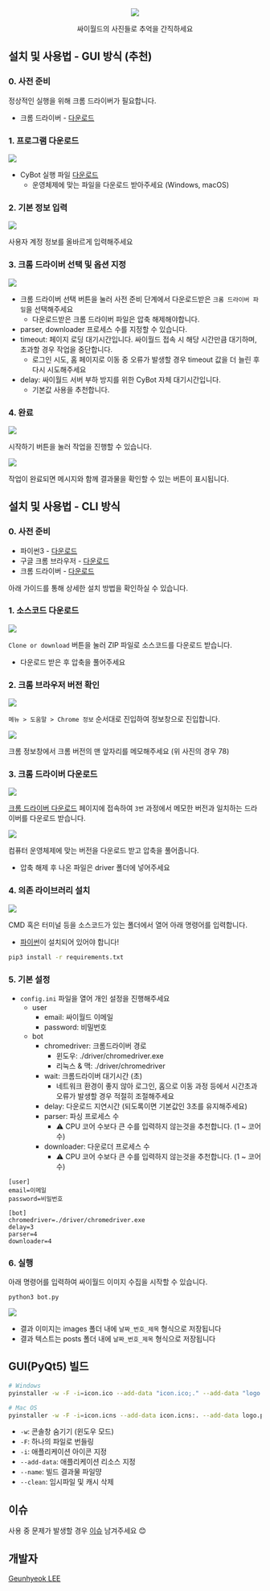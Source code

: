 
<div align="center">
  <img src="./logo.png">

싸이월드의 사진들로 추억을 간직하세요
</div>

## 설치 및 사용법 - GUI 방식 (추천)

### 0. 사전 준비

정상적인 실행을 위해 크롬 드라이버가 필요합니다.
- 크롬 드라이버 - [다운로드](https://sites.google.com/a/chromium.org/chromedriver/downloads)

### 1. 프로그램 다운로드

<img src="./guide/gui/1.png">

- CyBot 실행 파일 [다운로드](#)
  - 운영체제에 맞는 파일을 다운로드 받아주세요 (Windows, macOS)

### 2. 기본 정보 입력

<img src="./guide/gui/2.png">

사용자 계정 정보를 올바르게 입력해주세요

### 3. 크롬 드라이버 선택 및 옵션 지정

<img src="./guide/gui/3.png">

- 크롬 드라이버 선택 버튼을 눌러 사전 준비 단계에서 다운로드받은 `크롬 드라이버 파일`을 선택해주세요
  - 다운로드받은 크롬 드라이버 파일은 압축 해제해야합니다.
- parser, downloader 프로세스 수를 지정할 수 있습니다.
- timeout: 페이지 로딩 대기시간입니다. 싸이월드 접속 시 해당 시간만큼 대기하며, 초과할 경우 작업을 중단합니다.
  - 로그인 시도, 홈 페이지로 이동 중 오류가 발생할 경우 timeout 값을 더 늘린 후 다시 시도해주세요
- delay: 싸이월드 서버 부하 방지를 위한 CyBot 자체 대기시간입니다.
  - 기본값 사용을 추천합니다.

### 4. 완료

<img src="./guide/gui/4.png">

시작하기 버튼을 눌러 작업을 진행할 수 있습니다.

<img src="./guide/gui/5.png">

작업이 완료되면 메시지와 함께 결과물을 확인할 수 있는 버튼이 표시됩니다.


## 설치 및 사용법 - CLI 방식

### 0. 사전 준비

- 파이썬3 - [다운로드](https://www.python.org/downloads/release/python-365)
- 구글 크롬 브라우저 - [다운로드](https://www.google.com/intl/ko/chrome)
- 크롬 드라이버 - [다운로드](https://sites.google.com/a/chromium.org/chromedriver/downloads)

아래 가이드를 통해 상세한 설치 방법을 확인하실 수 있습니다.



### 1. 소스코드 다운로드

<img src="./guide/cli/1.png">

`Clone or download` 버튼을 눌러 ZIP 파일로 소스코드를 다운로드 받습니다.
- 다운로드 받은 후 압축을 풀어주세요

### 2. 크롬 브라우저 버전 확인

<img src="./guide/cli/2.png">

`메뉴 > 도움말 > Chrome 정보` 순서대로 진입하여 정보창으로 진입합니다.

<img src="./guide/cli/3.png">

크롬 정보창에서 크롬 버전의 맨 앞자리를 메모해주세요 (위 사진의 경우 78)

### 3. 크롬 드라이버 다운로드

<img src="./guide/cli/4.png">

[크롬 드라이버 다운로드](https://chromedriver.chromium.org/downloads) 페이지에 접속하여 `3번` 과정에서 메모한 버전과 일치하는 드라이버를 다운로드 받습니다.

<img src="./guide/cli/5.png">

컴퓨터 운영체제에 맞는 버전을 다운로드 받고 압축을 풀어줍니다.
- 압축 해제 후 나온 파일은 driver 폴더에 넣어주세요

### 4. 의존 라이브러리 설치

<img src="./guide/cli/6.png">

CMD 혹은 터미널 등을 소스코드가 있는 폴더에서 열어 아래 명령어를 입력합니다.

- [파이썬](https://www.python.org/downloads/release/python-365)이 설치되어 있어야 합니다!

```bash
pip3 install -r requirements.txt
```

### 5. 기본 설정

- `config.ini` 파일을 열어 개인 설정을 진행해주세요
  - user
    - email: 싸이월드 이메일
    - password: 비밀번호
  - bot
    - chromedriver: 크롬드라이버 경로
      - 윈도우: ./driver/chromedriver.exe
      - 리눅스 & 맥: ./driver/chromedriver
    - wait: 크롬드라이버 대기시간 (초)
      - 네트워크 환경이 좋지 않아 로그인, 홈으로 이동 과정 등에서 시간초과 오류가 발생할 경우 적절히 조절해주세요
    - delay: 다운로드 지연시간 (되도록이면 기본값인 3초를 유지해주세요)
    - parser: 파싱 프로세스 수
      - ⚠️ CPU 코어 수보다 큰 수를 입력하지 않는것을 추천합니다. (1 ~ 코어 수)
    - downloader: 다운로더 프로세스 수
      - ⚠️ CPU 코어 수보다 큰 수를 입력하지 않는것을 추천합니다. (1 ~ 코어 수)

```
[user]
email=이메일
password=비밀번호

[bot]
chromedriver=./driver/chromedriver.exe
delay=3
parser=4
downloader=4
```

### 6. 실행

아래 명령어를 입력하여 싸이월드 이미지 수집을 시작할 수 있습니다.

```bash
python3 bot.py
```

<img src="./guide/cli/7.png">

- 결과 이미지는 images 폴더 내에 `날짜_번호_제목` 형식으로 저장됩니다
- 결과 텍스트는 posts 폴더 내에 `날짜_번호_제목` 형식으로 저장됩니다


## GUI(PyQt5) 빌드

```bash
# Windows
pyinstaller -w -F -i=icon.ico --add-data "icon.ico;." --add-data "logo.png;." --add-data "loading.gif;." --name CyBot --clean bot-gui.py

# Mac OS
pyinstaller -w -F -i=icon.icns --add-data icon.icns:. --add-data logo.png:. --add-data loading.gif:. --name CyBot --clean bot-gui.py
```

- `-w`: 콘솔창 숨기기 (윈도우 모드)
- `-F`: 하나의 파일로 번들링
- `-i`: 애플리케이션 아이콘 지정
- `--add-data`: 애플리케이션 리소스 지정
- `--name`: 빌드 결과물 파일먕
- `--clean`: 임시파일 및 캐시 삭제

## 이슈
사용 중 문제가 발생할 경우 [이슈](https://github.com/leegeunhyeok/cyworld-bot/issues) 남겨주세요 😊

## 개발자
[Geunhyeok LEE](https://github.com/leegeunhyeok)
